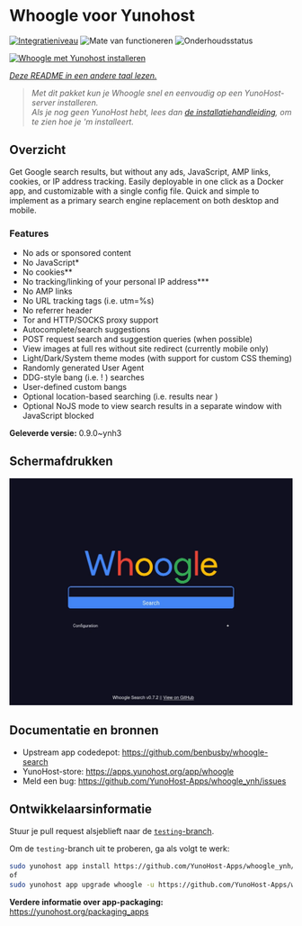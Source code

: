 <!--
NB: Deze README is automatisch gegenereerd door <https://github.com/YunoHost/apps/tree/master/tools/readme_generator>
Hij mag NIET handmatig aangepast worden.
-->

# Whoogle voor Yunohost

[![Integratieniveau](https://apps.yunohost.org/badge/integration/whoogle)](https://ci-apps.yunohost.org/ci/apps/whoogle/)
![Mate van functioneren](https://apps.yunohost.org/badge/state/whoogle)
![Onderhoudsstatus](https://apps.yunohost.org/badge/maintained/whoogle)

[![Whoogle met Yunohost installeren](https://install-app.yunohost.org/install-with-yunohost.svg)](https://install-app.yunohost.org/?app=whoogle)

*[Deze README in een andere taal lezen.](./ALL_README.md)*

> *Met dit pakket kun je Whoogle snel en eenvoudig op een YunoHost-server installeren.*  
> *Als je nog geen YunoHost hebt, lees dan [de installatiehandleiding](https://yunohost.org/install), om te zien hoe je 'm installeert.*

## Overzicht

Get Google search results, but without any ads, JavaScript, AMP links, cookies, or IP address tracking. Easily deployable in one click as a Docker app, and customizable with a single config file. Quick and simple to implement as a primary search engine replacement on both desktop and mobile.

### Features

- No ads or sponsored content
- No JavaScript*
- No cookies**
- No tracking/linking of your personal IP address***
- No AMP links
- No URL tracking tags (i.e. utm=%s)
- No referrer header
- Tor and HTTP/SOCKS proxy support
- Autocomplete/search suggestions
- POST request search and suggestion queries (when possible)
- View images at full res without site redirect (currently mobile only)
- Light/Dark/System theme modes (with support for custom CSS theming)
- Randomly generated User Agent
- DDG-style bang (i.e. !<tag> <query>) searches
- User-defined custom bangs
- Optional location-based searching (i.e. results near <city>)
- Optional NoJS mode to view search results in a separate window with JavaScript blocked



**Geleverde versie:** 0.9.0~ynh3


## Schermafdrukken

![Schermafdrukken van Whoogle](./doc/screenshots/screenshot.png)

## Documentatie en bronnen

- Upstream app codedepot: <https://github.com/benbusby/whoogle-search>
- YunoHost-store: <https://apps.yunohost.org/app/whoogle>
- Meld een bug: <https://github.com/YunoHost-Apps/whoogle_ynh/issues>

## Ontwikkelaarsinformatie

Stuur je pull request alsjeblieft naar de [`testing`-branch](https://github.com/YunoHost-Apps/whoogle_ynh/tree/testing).

Om de `testing`-branch uit te proberen, ga als volgt te werk:

```bash
sudo yunohost app install https://github.com/YunoHost-Apps/whoogle_ynh/tree/testing --debug
of
sudo yunohost app upgrade whoogle -u https://github.com/YunoHost-Apps/whoogle_ynh/tree/testing --debug
```

**Verdere informatie over app-packaging:** <https://yunohost.org/packaging_apps>
